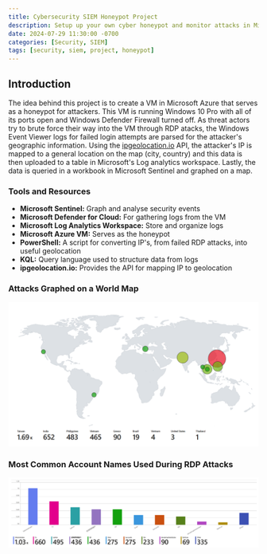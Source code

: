 ```yaml
---
title: Cybersecurity SIEM Honeypot Project
description: Setup up your own cyber honeypot and monitor attacks in Microsoft Sentinel (SIEM) 
date: 2024-07-29 11:30:00 -0700
categories: [Security, SIEM]
tags: [security, siem, project, honeypot]
---
```


## Introduction

The idea behind this project is to create a VM in Microsoft Azure that serves as a honeypot for attackers. This VM is running Windows 10 Pro with all of its ports open and Windows Defender Firewall turned off. As threat actors try to brute force their way into the VM through RDP atacks, the Windows Event Viewer logs for failed login attempts are parsed for the attacker's geographic information. Using the [ipgeolocation.io](https://app.ipgeolocation.io/) API, the attacker's IP is mapped to a general location on the map (city, country) and this data is then uploaded to a table in Microsoft's Log analytics workspace. Lastly, the data is queried in a workbook in Microsoft Sentinel and graphed on a map.

### Tools and Resources

- **Microsoft Sentinel:** Graph and analyse security events
- **Microsoft Defender for Cloud:** For gathering logs from the VM
- **Microsoft Log Analytics Workspace:** Store and organize logs  
- **Microsoft Azure VM:** Serves as the honeypot
- **PowerShell:** A script for converting IP's, from failed RDP attacks, into useful geolocation
- **KQL:** Query language used to structure data from logs
- **ipgeolocation.io:** Provides the API for mapping IP to geolocation

### Attacks Graphed on a World Map

![Failed RDP Attacks Graphed](/assets/img/blog/failed_rdp_geo_graph.png)

### Most Common Account Names Used During RDP Attacks

![Failed RDP Attacks Bar Graphed](/assets/img/blog/failed_rdp_bar_graph.png)
